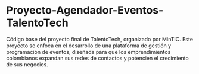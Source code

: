 # Proyecto-Agendador-Eventos-TalentoTech
Código base del proyecto final de TalentoTech, organizado por MinTIC. Este proyecto se enfoca en el desarrollo de una plataforma de gestión y programación de eventos, diseñada para que los emprendimientos colombianos expandan sus redes de contactos y potencien el crecimiento de sus negocios.
